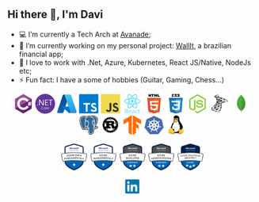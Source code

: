 ## Hi there 👋, I'm Davi
- 💻 I’m currently a Tech Arch at [Avanade](https://www.avanade.com/pt-br);
- 🔭 I’m currently working on my personal project: [WallIt](https://github.com/appWallit), a brazilian financial app;
- 🌱 I love to work with .Net, Azure, Kubernetes, React JS/Native, NodeJs etc;
- ⚡ Fun fact: I have a some of hobbies (Guitar, Gaming, Chess...)


<p align="center">
<img src="https://raw.githubusercontent.com/devicons/devicon/master/icons/csharp/csharp-original.svg" alt="mongodb" width="40" height="40"/>
<img src="https://raw.githubusercontent.com/devicons/devicon/master/icons/dotnetcore/dotnetcore-original.svg" alt="mongodb" width="40" height="40"/>
<img src="https://raw.githubusercontent.com/devicons/devicon/master/icons/azure/azure-original.svg" alt="azure" width="40" height="40"/>
<img src="https://raw.githubusercontent.com/devicons/devicon/master/icons/typescript/typescript-original.svg" alt="typescript" width="40" height="40"/> 
<img src="https://raw.githubusercontent.com/devicons/devicon/master/icons/javascript/javascript-original.svg" alt="javascript" width="40" height="40"/> 
<img src="https://raw.githubusercontent.com/devicons/devicon/master/icons/react/react-original-wordmark.svg" alt="react" width="40" height="40"/> 
<img src="https://raw.githubusercontent.com/devicons/devicon/master/icons/html5/html5-original-wordmark.svg" alt="html5" width="40" height="40"/> 
<img src="https://raw.githubusercontent.com/devicons/devicon/master/icons/css3/css3-original-wordmark.svg" alt="css3" width="40" height="40"/> 
<img src="https://raw.githubusercontent.com/devicons/devicon/master/icons/nodejs/nodejs-original.svg" alt="nodejs" width="40" height="40"/>
<img src="https://raw.githubusercontent.com/devicons/devicon/master/icons/microsoftsqlserver/microsoftsqlserver-plain.svg" alt="mongodb" width="40" height="40"/>
<img src="https://raw.githubusercontent.com/devicons/devicon/master/icons/mongodb/mongodb-original.svg" alt="mongodb" width="40" height="40"/>
<img src="https://raw.githubusercontent.com/devicons/devicon/master/icons/postgresql/postgresql-original.svg" alt="mongodb" width="40" height="40"/>
<img src="https://raw.githubusercontent.com/devicons/devicon/master/icons/rust/rust-plain.svg" alt="linux" width="40" height="40"/>
<img src="https://raw.githubusercontent.com/devicons/devicon/master/icons/tensorflow/tensorflow-original.svg" alt="linux" width="40" height="40"/>
<img src="https://raw.githubusercontent.com/devicons/devicon/master/icons/kubernetes/kubernetes-plain.svg" alt="kubernetes" width="40" height="40"/>
<img src="https://raw.githubusercontent.com/devicons/devicon/master/icons/linux/linux-original.svg" alt="linux" width="40" height="40"/>

<p align="center">
<img src="https://raw.githubusercontent.com/DaviGn/DaviGn/master/azureIcons/dp900.png" alt="dp900" width="55" height="55"/>
<img src="https://raw.githubusercontent.com/DaviGn/DaviGn/master/azureIcons/az900.png" alt="az900" width="55" height="55"/>
<img src="https://raw.githubusercontent.com/DaviGn/DaviGn/master/azureIcons/az204.png" alt="az204" width="55" height="55"/>
<img src="https://raw.githubusercontent.com/DaviGn/DaviGn/master/azureIcons/az104.png" alt="az104" width="55" height="55"/>
<img src="https://raw.githubusercontent.com/DaviGn/DaviGn/master/azureIcons/az305.png" alt="az305" width="55" height="55"/>
  
<p align="center">
<a href="https://www.linkedin.com/in/gndavi" target="blank"><img align="center" src="https://raw.githubusercontent.com/devicons/devicon/1119b9f84c0290e0f0b38982099a2bd027a48bf1/icons/linkedin/linkedin-original.svg" alt="alissonsleal" height="30" width="30" /></a>
</p>
